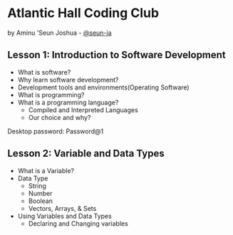 # Atlantic Hall Coding Club
by Aminu 'Seun Joshua - [@seun-ja](https://github.com/seun-ja)

## Lesson 1: Introduction to Software Development

- What is software?
- Why learn software development?
- Development tools and environments(Operating Software)
- What is programming?
- What is a programming language?
  - Compiled and Interpreted Languages
  - Our choice and why?

Desktop password: Password@1

## Lesson 2: Variable and Data Types

- What is a Variable?
- Data Type
  - String
  - Number
  - Boolean
  - Vectors, Arrays, & Sets
- Using Variables and Data Types
  - Declaring and Changing variables
